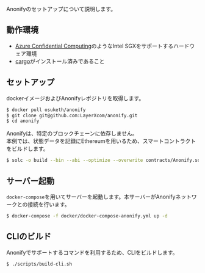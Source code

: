 
Anonifyのセットアップについて説明します。

## 動作環境

- [Azure Confidential Computing](https://azure.microsoft.com/ja-jp/solutions/confidential-compute/)のようなIntel SGXをサポートするハードウェア環境
- [cargo](https://doc.rust-lang.org/cargo/getting-started/installation.html)がインストール済みであること

## セットアップ

dockerイメージおよびAnonifyレポジトリを取得します。

```sh
$ docker pull osuketh/anonify
$ git clone git@github.com:LayerXcom/anonify.git
$ cd anonify
```

Anonifyは、特定のブロックチェーンに依存しません。  
本例では、状態データを記録にEthereumを用いるため、スマートコントラクトをビルドします。

```sh
$ solc -o build --bin --abi --optimize --overwrite contracts/Anonify.sol
```

## サーバー起動

`docker-compose`を用いてサーバーを起動します。本サーバーがAnonifyネットワークとの接続を行います。

```sh
$ docker-compose -f docker/docker-compose-anonify.yml up -d
```

## CLIのビルド

Anonifyでサポートするコマンドを利用するため、CLIをビルドします。

```sh
$ ./scripts/build-cli.sh
```
